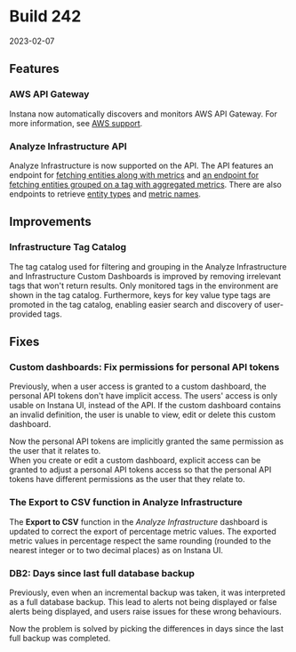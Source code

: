# Build 242

2023-02-07

## Features

### AWS API Gateway

Instana now automatically discovers and monitors AWS API Gateway. For more information, see [AWS support](https://www.ibm.com/docs/en/instana-observability/current?topic=agents-monitoring-amazon-web-services-aws).

### Analyze Infrastructure API

Analyze Infrastructure is now supported on the API.
The API features an endpoint for [fetching entities along with metrics](https://instana.github.io/openapi/#operation/getEntities) and [an endpoint for fetching entities grouped on a tag with aggregated metrics](https://instana.github.io/openapi/#operation/getEntityGroups).
There are also endpoints to retrieve [entity types](https://instana.github.io/openapi/#operation/getAvailablePlugins) and [metric names](https://instana.github.io/openapi/#operation/getAvailableMetrics).

## Improvements

### Infrastructure Tag Catalog

The tag catalog used for filtering and grouping in the Analyze Infrastructure and Infrastructure Custom Dashboards is improved by removing irrelevant tags that won't return results. Only monitored tags in the environment are shown in the tag catalog. Furthermore, keys for key value type tags are promoted in the tag catalog, enabling easier search and discovery of user-provided tags.

## Fixes

### Custom dashboards: Fix permissions for personal API tokens

Previously, when a user access is granted to a custom dashboard, the personal API tokens don't have implicit access.
The users' access is only usable on Instana UI, instead of the API.
If the custom dashboard contains an invalid definition, the user is unable to view, edit or delete this custom dashboard.

Now the personal API tokens are implicitly granted the same permission as the user that it relates to.  
When you create or edit a custom dashboard, explicit access can be granted to adjust a personal API tokens access so that the personal API tokens have different permissions as the user that they relate to.

### The Export to CSV function in Analyze Infrastructure

The **Export to CSV** function in the _Analyze Infrastructure_ dashboard is updated to correct the export of percentage metric values. The exported metric values in percentage respect the same rounding (rounded to the nearest integer or to two decimal places) as on Instana UI.

###  DB2: Days since last full database backup

Previously, even when an incremental backup was taken, it was interpreted as a full database backup.
This lead to alerts not being displayed or false alerts being displayed, and users raise issues for these wrong behaviours.

Now the problem is solved by picking the differences in days since the last full backup was completed.